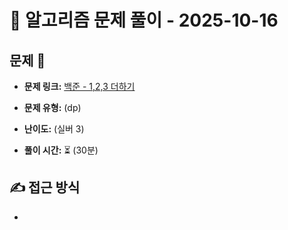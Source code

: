 # 📝 알고리즘 문제 풀이 - 2025-10-16

## 문제 📖

- **문제 링크:** [백준 - 1,2,3 더하기 ](https://www.acmicpc.net/status?user_id=wjddks96&problem_id=9095&from_mine=1)

- **문제 유형:** (dp)

- **난이도:** (실버 3)

- **풀이 시간:** ⏳ (30분)

## ✍ 접근 방식

-
